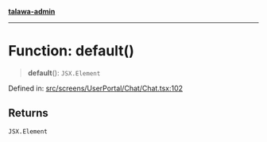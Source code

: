 [**talawa-admin**](../../../../../README.md)

***

# Function: default()

> **default**(): `JSX.Element`

Defined in: [src/screens/UserPortal/Chat/Chat.tsx:102](https://github.com/MayankJha014/talawa-admin/blob/0dd35cc200a4ed7562fa81ab87ec9b2a6facd18b/src/screens/UserPortal/Chat/Chat.tsx#L102)

## Returns

`JSX.Element`

